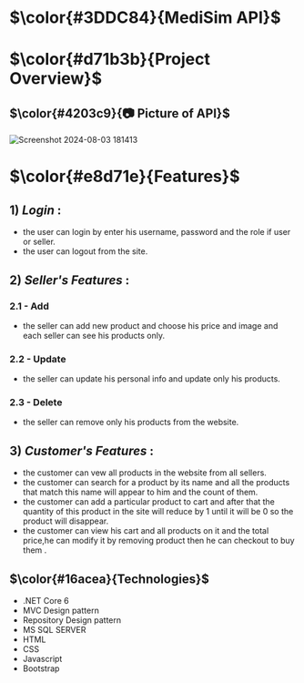 # $\color{#3DDC84}{MediSim API}$ 

# $\color{#d71b3b}{Project Overview}$



## $\color{#4203c9}{📷 Picture of API}$

![Screenshot 2024-08-03 181413](https://github.com/user-attachments/assets/617b995e-554d-4e0d-a5e5-ac543a0cbd4c)








# $\color{#e8d71e}{Features}$

## 1) *Login* : 

   - the user can login by enter his username, password and the role if user or seller.
   - the user can logout from the site.
   

## 2) *Seller's Features* : 

  ### 2.1 - Add
   
  - the seller can add new product and choose his price and image and each seller can see his products only.

   
  ### 2.2 - Update
  
  - the seller can update his personal info and update only his products.

  
  ### 2.3 - Delete

  - the seller can remove only his products from the website.

## 3) *Customer's Features* : 

   - the customer can vew all products in the website from all sellers.
   - the customer can search for a product by its name and all the products that match this name will appear to him and the count of them.
   - the customer can add a particular product to cart and after that the quantity of this product in the site will reduce by 1 until it will be 0 so the product will disappear.
   - the customer can view his cart and all products on it and the total price,he can modify it by removing product then he can checkout to buy them .

   
## $\color{#16acea}{Technologies}$

   - .NET Core 6
   - MVC Design pattern
   - Repository Design pattern
   - MS SQL SERVER
   - HTML
   - CSS
   - Javascript
   - Bootstrap



